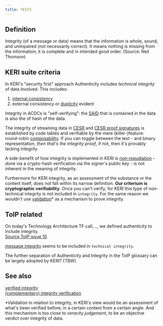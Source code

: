 ```yaml
---
title: TEST3
---
```


## Definition

Integrity (of a message or data) means that the information is whole, sound, and unimpaired (not necessarily correct). It means nothing is missing from the information; it is complete and in intended good order. (Source: Neil Thomson)

## KERI suite criteria

In KERI's "security first" approach Authenticity includes _technical integrity_ of data involved. This includes:

1. [internal consistency](internal-inconsistency)
2. external consistency or [duplicity](duplicity) evident

Integrity in ACDCs is "self-verifying": the [SAID](self-adressing-identifier) that is contained in the data is also the of hash of the data.

The integrity of streaming data in [CESR](composable-event-streaming-representation) and [CESR proof signatures](cesr-proof-signature) is established by code tables and verifiable by the mere (killer-)feature: round-robin [composability](composability). If you can toggle between the text - and binary representation, _then that's the integrity proof_, if not, then it's provably lacking integrity.

A side-benefit of how integrity is implemented in KERI is [non-repudiation](non-repudiable) - done via a crypto-hash verification via the signer's public key - is not inherent in the meaning of integrity.

Furthermore for KERI integrity, as an assessment of the substance or the content itself, does not fall within its narrow definition.
**Our criterium is cryptographic verifiability**. Once you can't verify, for KERI this type of non-technical integrity is not included in `integrity`. For the same reason we wouldn't use [validation](validate)\* as a mechanism to prove integrity.

## ToIP related

On today's Technology Architecture TF call,..., we defined authenticity to include integrity.\
[Source ToIP issue 10](https://github.com/trustoverip/TechArch/issues/10)

[message integrity](https://github.com/trustoverip/TechArch/issues/10) seems to be included in `technical integrity`.

The further separation of Authenticity and Integrity in the ToIP glossary can be largely adopted by KERI? {TBW}

## See also

[verified integrity](verified-integrity)\
[(complementary) integrity verification](complementary-integrity-verification)

\*Validation in relation to integrity, in KERI's view would be an assessment of what's been verified before; in a certain context from a certain angle. And this mechanism is too close to _veracity judgement_, to be an objective verdict over integrity of data.
